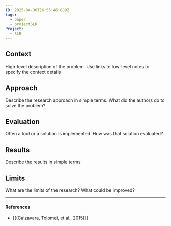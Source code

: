 ```yaml
---
ID: 2025-04-30T16:55:46.089Z
tags:
  - paper
  - projectSLR
Project:
  - SLR
---
```

## Context

High-level description of the problem. Use links to low-level notes to specify the context details

## Approach

Describe the research approach in simple terms. What did the authors do to solve the problem?

## Evaluation

Often a tool or a solution is implemented. How was that solution evaluated?

## Results

Describe the results in simple terms

## Limits

What are the limits of the research? What could be improved?

---
#### References
- [[(Calzavara, Tolomei, et al., 2015)]]
